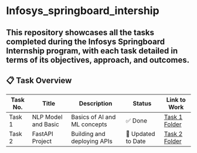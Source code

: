 # Infosys_springboard_intership

This repository showcases all the tasks completed during the Infosys Springboard Internship program, with each task detailed in terms of its objectives, approach, and outcomes.
---

## 📋 Task Overview

| Task No. | Title                         | Description                                      | Status   | Link to Work |
|---------|--------------------------------|--------------------------------------------------|----------|--------------|
| Task 1  | NLP Model and Basic            | Basics of AI and ML concepts                     | ✅ Done   | [Task 1 Folder](./task_1) |
| Task 2  | FastAPI Project                | Building and deploying APIs                      | 🔄 Updated  to Date | [Task 2 Folder](./task_2) |
